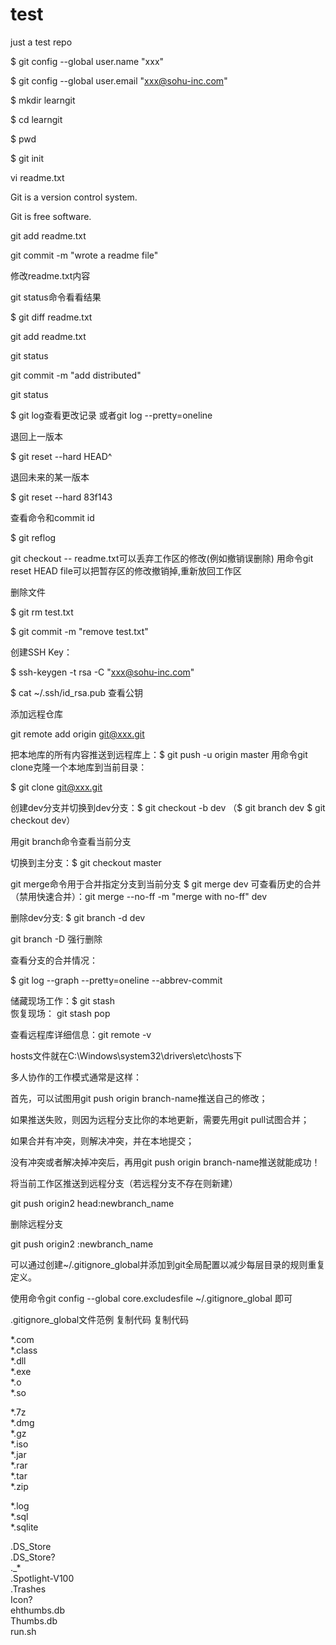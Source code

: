 # test
just a test repo

$ git config --global user.name "xxx"

$ git config --global user.email "xxx@sohu-inc.com"

$ mkdir learngit

$ cd learngit

$ pwd

$ git init 

vi readme.txt

Git is a version control system.

Git is free software.

git add readme.txt

git commit -m "wrote a readme file"

修改readme.txt内容

git status命令看看结果

$ git diff readme.txt 

git add readme.txt

git status

git commit -m "add distributed"

git status

$ git log查看更改记录 或者git log --pretty=oneline

退回上一版本

$ git reset --hard HEAD^

退回未来的某一版本

$ git reset --hard 83f143

查看命令和commit id

$ git reflog

git checkout -- readme.txt可以丢弃工作区的修改(例如撤销误删除)
用命令git reset HEAD file可以把暂存区的修改撤销掉,重新放回工作区

删除文件

$ git rm test.txt

$ git commit -m "remove test.txt"

创建SSH Key：

$ ssh-keygen -t rsa -C "xxx@sohu-inc.com"

$ cat ~/.ssh/id_rsa.pub 查看公钥

添加远程仓库

git remote add origin git@xxx.git

把本地库的所有内容推送到远程库上：$ git push -u origin master
用命令git clone克隆一个本地库到当前目录：

$ git clone git@xxx.git

创建dev分支并切换到dev分支：$ git checkout -b dev 	（$ git branch dev    	$ git checkout dev）

用git branch命令查看当前分支

切换到主分支：$ git checkout master

git merge命令用于合并指定分支到当前分支 $ git merge dev 
 		可查看历史的合并（禁用快速合并）：git merge --no-ff -m "merge with no-ff" dev

删除dev分支:  $ git branch -d dev

git branch -D <name>强行删除

查看分支的合并情况：

$ git log --graph --pretty=oneline --abbrev-commit

储藏现场工作：$ git stash  
 恢复现场：  git stash pop

查看远程库详细信息：git remote -v

hosts文件就在C:\Windows\system32\drivers\etc\hosts下

多人协作的工作模式通常是这样：

首先，可以试图用git push origin branch-name推送自己的修改；

如果推送失败，则因为远程分支比你的本地更新，需要先用git pull试图合并；

如果合并有冲突，则解决冲突，并在本地提交；

没有冲突或者解决掉冲突后，再用git push origin branch-name推送就能成功！

将当前工作区推送到远程分支（若远程分支不存在则新建）

git push origin2 head:newbranch_name

删除远程分支

git push origin2 :newbranch_name

可以通过创建~/.gitignore_global并添加到git全局配置以减少每层目录的规则重复定义。

使用命令git config --global core.excludesfile ~/.gitignore_global 即可


.gitignore_global文件范例
复制代码
复制代码

*.com  
*.class  
*.dll  
*.exe  
*.o  
*.so  
  
*.7z  
*.dmg  
*.gz  
*.iso  
*.jar  
*.rar  
*.tar  
*.zip  
  
*.log  
*.sql  
*.sqlite  
  

.DS_Store  
.DS_Store?  
._*  
.Spotlight-V100  
.Trashes  
Icon?  
ehthumbs.db  
Thumbs.db  
run.sh
